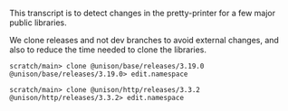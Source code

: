 This transcript is to detect changes in the pretty-printer for a few major public libraries.

We clone releases and not dev branches to avoid external changes, and also to reduce the time needed to clone the libraries.

```ucm
scratch/main> clone @unison/base/releases/3.19.0
@unison/base/releases/3.19.0> edit.namespace
```

```ucm
scratch/main> clone @unison/http/releases/3.3.2
@unison/http/releases/3.3.2> edit.namespace
```
